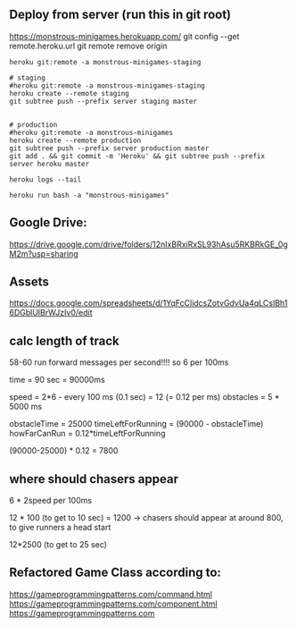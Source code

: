 ## Deploy from server (run this in git root)

https://monstrous-minigames.herokuapp.com/
git config --get remote.heroku.url
git remote remove origin

```
heroku git:remote -a monstrous-minigames-staging

# staging
#heroku git:remote -a monstrous-minigames-staging
heroku create --remote staging
git subtree push --prefix server staging master


# production
#heroku git:remote -a monstrous-minigames
heroku create --remote production
git subtree push --prefix server production master
git add . && git commit -m 'Heroku' && git subtree push --prefix server heroku master

heroku logs --tail

heroku run bash -a "monstrous-minigames"
```

## Google Drive:

https://drive.google.com/drive/folders/12nIxBRxiRxSL93hAsu5RKBRkGE_0gM2m?usp=sharing

## Assets

https://docs.google.com/spreadsheets/d/1YqFcClidcsZotvGdvUa4qLCsIBh16DGblUIBrWJzIv0/edit

## calc length of track

58-60 run forward messages per second!!!!
so 6 per 100ms

time = 90 sec = 90000ms

speed = 2\*6 - every 100 ms (0.1 sec) = 12 (= 0.12 per ms)
obstacles = 5 \* 5000 ms

obstacleTime = 25000
timeLeftForRunning = (90000 - obstacleTime)
howFarCanRun = 0.12\*timeLeftForRunning

(90000-25000) \* 0.12 = 7800

## where should chasers appear

6 \* 2speed per 100ms

12 \* 100 (to get to 10 sec) = 1200 -> chasers should appear at around 800, to give runners a head start

12\*2500 (to get to 25 sec)

## Refactored Game Class according to:

https://gameprogrammingpatterns.com/command.html
https://gameprogrammingpatterns.com/component.html
https://gameprogrammingpatterns.com
